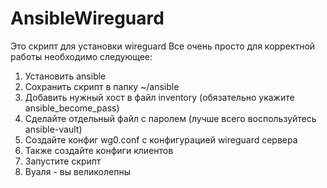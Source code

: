 # AnsibleWireguard
Это скрипт для установки wireguard 
Все очень просто для корректной работы необходимо следующее:
1. Установить ansible 
2. Сохранить скрипт в папку ~/ansible
3. Добавить нужный хост в файл inventory (обязательно укажите ansible_become_pass)
4. Сделайте отдельный файл с паролем (лучше всего воспользуйтесь ansible-vault)
5. Создайте конфиг wg0.conf с конфигурацией wireguard сервера 
6. Также создайте конфиги клиентов 
7. Запустите скрипт
8. Вуаля - вы великолепны
